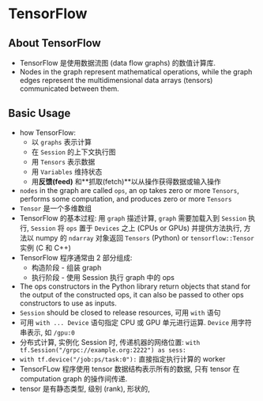 # TensorFlow

## About TensorFlow

- TensorFlow 是使用数据流图 (data flow graphs) 的数值计算库.
- Nodes in the graph represent mathematical operations, while the graph edges represent the multidimensional data arrays (tensors) communicated between them.

## Basic Usage

- how TensorFlow:
    - 以 `graphs` 表示计算
    - 在 `Session` 的上下文执行图
    - 用 `Tensors` 表示数据
    - 用 `Variables` 维持状态
    - 用**反馈(feed)** 和**抓取(fetch)**以从操作获得数据或输入操作
- `nodes` in the graph are called `ops`, an op takes zero or more `Tensors`, performs some computation, and produces zero or more `Tensors`
- `Tensor` 是一个多维数组
- TensorFlow 的基本过程: 用 `graph` 描述计算, `graph`  需要加载入到 `Session` 执行, `Session` 将 `ops` 置于 `Devices` 之上 (CPUs or GPUs) 并提供方法执行, 方法以 numpy 的 `ndarray` 对象返回 `Tensors` (Python) or `tensorflow::Tensor` 实例 (C 和 C++)
- TensorFlow 程序通常由 2 部分组成:
    - 构造阶段 - 组装 graph
    - 执行阶段 - 使用 Session 执行 graph 中的 ops
- The ops constructors in the Python library return objects that stand for the output of the constructed ops, it can also be passed to other ops constructors to use as inputs.
- `Session` should be closed to release resources, 可用 `with` 语句
- 可用 `with ... Device` 语句指定 CPU 或 GPU 单元进行运算. `Device` 用字符串表示, 如 `/gpu:0`
- 分布式计算, 实例化 Session 时, 传递机器的网络位置: `with tf.Session("/grpc://example.org:2222") as sess:`
- `with tf.device("/job:ps/task:0"):` 直接指定执行计算的 worker
- TensorFLow 程序使用 tensor 数据结构表示所有的数据, 只有 tensor 在 computation graph 的操作间传递.
- tensor 是有静态类型, 级别 (rank), 形状的,


